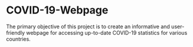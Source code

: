# COVID-19-Webpage
The primary objective of this project is to create an informative and user-friendly webpage for accessing up-to-date COVID-19 statistics for various countries.
